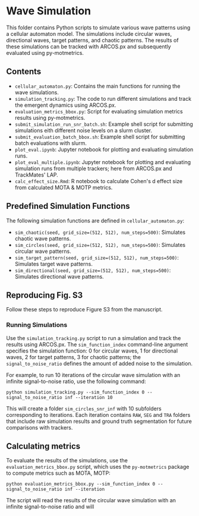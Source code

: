 # Wave Simulation

This folder contains Python scripts to simulate various wave patterns using a cellular automaton model. The simulations include circular waves, directional waves, target patterns, and chaotic patterns. The results of these simulations can be tracked with ARCOS.px and subsequently evaluated using py-motmetrics.


## Contents

- `cellular_automaton.py`: Contains the main functions for running the wave simulations.
- `simulation_tracking.py`: The code to run different simulations and track the emergent dynamics using ARCOS.px.
- `evaluation_metrics_bbox.py`: Script for evaluating simulation metrics results using py-motmetrics.
- `submit_simulation_run_snr_batch.sh`: Example shell script for submitting simulations eith different noise levels on a slurm cluster.
- `submit_evaluation_batch_bbox.sh`: Example shell script for submitting batch evaluations with slurm.
- `plot_eval.ipynb`: Jupyter notebook for plotting and evaluating simulation runs.
- `plot_eval_multiple.ipynb`: Jupyter notebook for plotting and evaluating simulation runs from multiple trackers; here from ARCOS.px and TrackMates' LAP.
- `calc_effect_size.Rmd`: R notebook to calculate Cohen's d effect size from calculated MOTA & MOTP metrics.


## Predefined Simulation Functions

The following simulation functions are defined in `cellular_automaton.py`:

- `sim_chaotic(seed, grid_size=(512, 512), num_steps=500)`: Simulates chaotic wave patterns.
- `sim_circles(seed, grid_size=(512, 512), num_steps=500)`: Simulates circular wave patterns.
- `sim_target_pattern(seed, grid_size=(512, 512), num_steps=500)`: Simulates target wave patterns.
- `sim_directional(seed, grid_size=(512, 512), num_steps=500)`: Simulates directional wave patterns.


## Reproducing Fig. S3

Follow these steps to reproduce Figure S3 from the manuscript.

### Running Simulations

Use the `simulation_tracking.py` script to run a simulation and track the results using ARCOS.px. The `sim_function_index` command-line argument specifies the simulation function: 0 for circular waves, 1 for directional waves, 2 for target patterns, 3 for chaotic patterns; the `signal_to_noise_ratio` defines the amount of added noise to the simulation.

For example, to run 10 iterations of the circular wave simulation with an infinite signal-to-noise ratio, use the following command:

```
python simulation_tracking.py --sim_function_index 0 --signal_to_noise_ratio inf --iteration 10
```

This will create a folder `sim_circles_snr_inf` with 10 subfolders corresponding to iterations. Each iteration contains `RAW`, `SEG` and `TRA` folders that include raw simulation results and ground truth segmentation for future comparisons with trackers.


## Calculating metrics

To evaluate the results of the simulations, use the `evaluation_metrics_bbox.py` script, which uses the `py-motmetrics` package to compute metrics such as MOTA, MOTP:

```
python evaluation_metrics_bbox.py --sim_function_index 0 --signal_to_noise_ratio inf --iteration 
```

The script will read the results of the circular wave simulation with an infinite signal-to-noise ratio and will 